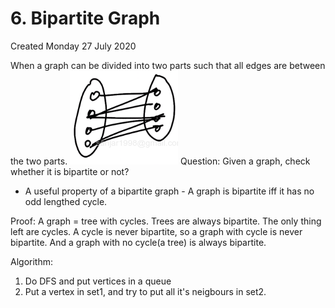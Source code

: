 # 6. Bipartite Graph
Created Monday 27 July 2020

When a graph can be divided into two parts such that all edges are between the two parts.
![](6._Bipartite_Graph/pasted_image.png)
Question: Given a graph, check whether it is bipartite or not?


* A useful property of a bipartite graph - A graph is bipartite iff it has no odd lengthed cycle. 

Proof: A graph = tree with cycles. Trees are always bipartite. The only thing left are cycles. A cycle is never bipartite, so a graph with cycle is never bipartite. And a graph with no cycle(a tree) is always bipartite.

Algorithm:

1. Do DFS and put vertices in a queue
2. Put a vertex in set1, and try to put all it's neigbours in set2.


